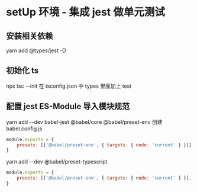# setUp 环境 - 集成 jest 做单元测试

## 安装相关依赖

yarn add @types/jest -D

## 初始化 ts

npx tsc --init
在 tsconfig.json 中 types 里面加上 test

## 配置 jest ES-Module 导入模块规范

yarn add --dev babel-jest @babel/core @babel/preset-env
创建 babel.config.js

```js
module.exports = {
    presets: [['@babel/preset-env', { targets: { node: 'current' } }]]
}
```

yarn add --dev @babel/preset-typescript

```js
module.exports = {
    presets: [['@babel/preset-env', { targets: { node: 'current' } }], '@babel/preset-typescript']
}
```
